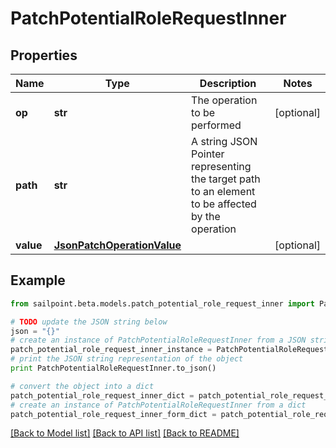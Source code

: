 # PatchPotentialRoleRequestInner


## Properties
Name | Type | Description | Notes
------------ | ------------- | ------------- | -------------
**op** | **str** | The operation to be performed | [optional] 
**path** | **str** | A string JSON Pointer representing the target path to an element to be affected by the operation | 
**value** | [**JsonPatchOperationValue**](JsonPatchOperationValue.md) |  | [optional] 

## Example

```python
from sailpoint.beta.models.patch_potential_role_request_inner import PatchPotentialRoleRequestInner

# TODO update the JSON string below
json = "{}"
# create an instance of PatchPotentialRoleRequestInner from a JSON string
patch_potential_role_request_inner_instance = PatchPotentialRoleRequestInner.from_json(json)
# print the JSON string representation of the object
print PatchPotentialRoleRequestInner.to_json()

# convert the object into a dict
patch_potential_role_request_inner_dict = patch_potential_role_request_inner_instance.to_dict()
# create an instance of PatchPotentialRoleRequestInner from a dict
patch_potential_role_request_inner_form_dict = patch_potential_role_request_inner.from_dict(patch_potential_role_request_inner_dict)
```
[[Back to Model list]](../README.md#documentation-for-models) [[Back to API list]](../README.md#documentation-for-api-endpoints) [[Back to README]](../README.md)



